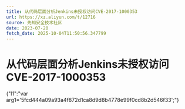 ```yaml
---
title: 从代码层面分析Jenkins未授权访问CVE-2017-1000353
url: https://xz.aliyun.com/t/12716
source: 先知安全技术社区
date: 2023-07-20
fetch_date: 2025-10-04T11:50:56.347799
---
```


# 从代码层面分析Jenkins未授权访问CVE-2017-1000353

{"l1":"var arg1='5fcd444a09a93a4f872d1ca8d9d8b4778e99f0cd8b2d546f33';"}